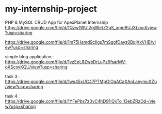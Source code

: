 # my-internship-project
PHP &amp; MySQL CRUD App for ApexPlanet Internship
https://drive.google.com/file/d/1QzwfWUl2gilItletZ2gS_gmnBUJXLood/view?usp=sharing

https://drive.google.com/file/d/1m75Hamd9cIlgs7mSggfDayz0BqjXxVHB/view?usp=sharing

simple blog application : https://drive.google.com/file/d/1vzEqL8ZweDrLuPz9fsarMV-oXScoyKQU/view?usp=sharing

task 3 : https://drive.google.com/file/d/1ws45xUC47PTMpOlOqACaXAqLaeymuXZu/view?usp=sharing

task 4 : https://drive.google.com/file/d/1YFePbs7z0vC4hD91IQxTo_13ebZRzOd-/view?usp=sharing

